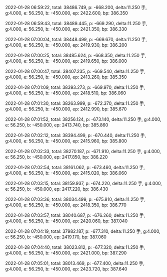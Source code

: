 2022-01-28 06:59:22, total: 38486.749, p: -668.200, delta:11.250 手, g:4.000, e: 56.250, b: -450.000, ep: 2422.600, bp: 386.350

2022-01-28 06:59:43, total: 38489.445, p: -669.290, delta:11.250 手, g:4.000, e: 56.250, b: -450.000, ep: 2421.350, bp: 386.330

2022-01-28 07:00:04, total: 38448.499, p: -669.670, delta:11.250 手, g:4.000, e: 56.250, b: -450.000, ep: 2419.930, bp: 386.200

2022-01-28 07:00:25, total: 38485.624, p: -668.350, delta:11.250 手, g:4.000, e: 56.250, b: -450.000, ep: 2419.650, bp: 386.000

2022-01-28 07:00:47, total: 38407.235, p: -669.540, delta:11.250 手, g:4.000, e: 56.250, b: -450.000, ep: 2413.260, bp: 385.350

2022-01-28 07:01:09, total: 38393.273, p: -669.970, delta:11.250 手, g:4.000, e: 56.250, b: -450.000, ep: 2418.510, bp: 386.060

2022-01-28 07:01:30, total: 38263.999, p: -672.370, delta:11.250 手, g:4.000, e: 56.250, b: -450.000, ep: 2412.990, bp: 385.670

2022-01-28 07:01:52, total: 38256.124, p: -673.140, delta:11.250 手, g:4.000, e: 56.250, b: -450.000, ep: 2413.740, bp: 385.860

2022-01-28 07:02:12, total: 38394.499, p: -670.440, delta:11.250 手, g:4.000, e: 56.250, b: -450.000, ep: 2415.960, bp: 385.800

2022-01-28 07:02:33, total: 38270.187, p: -671.910, delta:11.250 手, g:4.000, e: 56.250, b: -450.000, ep: 2417.850, bp: 386.220

2022-01-28 07:02:54, total: 38161.062, p: -673.460, delta:11.250 手, g:4.000, e: 56.250, b: -450.000, ep: 2415.020, bp: 386.060

2022-01-28 07:03:15, total: 38159.937, p: -674.220, delta:11.250 手, g:4.000, e: 56.250, b: -450.000, ep: 2417.220, bp: 386.430

2022-01-28 07:03:36, total: 38034.499, p: -675.810, delta:11.250 手, g:4.000, e: 56.250, b: -450.000, ep: 2418.350, bp: 386.770

2022-01-28 07:03:57, total: 38040.687, p: -676.260, delta:11.250 手, g:4.000, e: 56.250, b: -450.000, ep: 2420.060, bp: 387.040

2022-01-28 07:04:19, total: 37982.187, p: -677.310, delta:11.250 手, g:4.000, e: 56.250, b: -450.000, ep: 2419.170, bp: 387.060

2022-01-28 07:04:40, total: 38023.812, p: -677.320, delta:11.250 手, g:4.000, e: 56.250, b: -450.000, ep: 2421.000, bp: 387.290

2022-01-28 07:05:01, total: 38013.469, p: -677.400, delta:11.250 手, g:4.000, e: 56.250, b: -450.000, ep: 2423.720, bp: 387.640